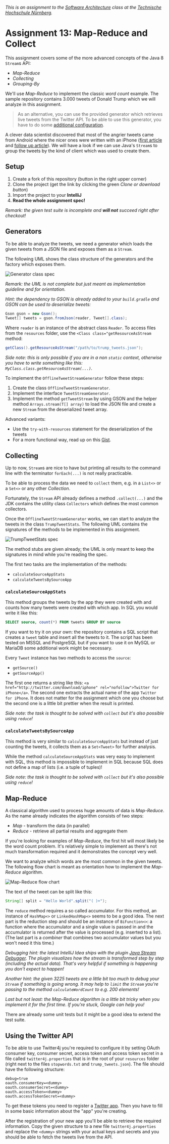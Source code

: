 _This is an assignment to the [Software Architecture](https://ohm-softa.github.io) class at the [Technische Hochschule Nürnberg](http://www.th-nuernberg.de)._

# Assignment 13: Map-Reduce and Collect

This assignment covers some of the more advanced concepts of the Java 8 `Stream`s API:

* _Map-Reduce_
* _Collecting_
* _Grouping-By_

We'll use _Map-Reduce_ to implement the classic _word count_ example.
The sample repository contains 3.000 tweets of Donald Trump which we will analyze in this assignment.

> As an alternative, you can use the provided generator which retrieves live tweets from the Twitter API.
> To be able to use this generator, you have to do some [additional configuration](#using-the-twitter-api).

A clever data scientist discovered that most of the angrier tweets came from Android where the nicer ones were written with an iPhone ([first article](http://varianceexplained.org/r/trump-tweets/) and [follow up article](http://varianceexplained.org/r/trump-followup/)).
We will have a look if we can use Java's `Stream`s to group the tweets by the kind of client which was used to create them.


## Setup

1. Create a fork of this repository (button in the right upper corner)
1. Clone the project (get the link by clicking the green _Clone or download button_)
1. Import the project to your **IntelliJ**
1. **Read the whole assignment spec!**

_Remark: the given test suite is incomplete and **will not** succeed right after checkout!_


## Generators

To be able to analyze the tweets, we need a generator which loads the given tweets from a JSON file and exposes them as a `Stream`.

The following UML shows the class structure of the generators and the factory which exposes them.

![Generator class spec](./assets/images/GeneratorSpec.svg)

_Remark: the UML is not complete but just meant as implementation guideline and for orientation._

_Hint: the dependency to GSON is already added to your `build.gradle` and GSON can be used to deserialize tweets:_

```java
Gson gson = new Gson();
Tweet[] tweets = gson.fromJson(reader, Tweet[].class);
```

Where `reader` is an instance of the abstract class `Reader`.
To access files from the `resources` folder, use the `<Class class="getResourceAsStream` method:

```java
getClass().getResourceAsStream("/path/to/trump_tweets.json");
```

_Side note: this is only possible if you are in a non `static` context, otherwise you have to write something like this: `MyClass.class.getResourceAsStream(...)`._

To implement the `OfflineTweetStreamGenerator` follow these steps:

1. Create the class `OfflineTweetStreamGenerator`.
1. Implement the interface `TweetStreamGenerator`.
1. Implement the method `getTweetStream` by using GSON and the helper method `Arrays.stream(T[] array)` to load the JSON file and create a new `Stream` from the deserialized tweet array.

Advanced variants:

- Use the `try-with-resources` statement for the deserialization of the tweets
- For a more functional way, read up on this [Gist](https://gist.github.com/baez90/659d121064ff102a4e1e6a31bcf639c4).


## Collecting

Up to now, `Stream`s are nice to have but printing all results to the command line with the terminator `forEach(...)` is not really practicable.

To be able to process the data we need to `collect` them, e.g. in a `List<>` or a `Set<>` or any other _Collection_.

Fortunately, the `Stream` API already defines a method `.collect(...)` and the JDK contains the utility class `Collectors` which defines the most common collectors.

Once the `OfflineTweetStreamGenerator` works, we can start to analyze the tweets in the class `TrumpTweetStats`.
The following UML contains the signatures of the methods to be implemented in this assignment.

![TrumpTweetStats spec](./assets/images/TrumpTweetStats.svg)

The method stubs are given already; the UML is only meant to keep the signatures in mind while you're reading the spec.

The first two tasks are the implementation of the methods:

* `calculateSourceAppStats`
* `calculateTweetsBySourceApp`

### `calculateSourceAppStats`

This method groups the tweets by the app they were created with and counts how many tweets were created with which app.
In SQL you would write it like this:

```sql
SELECT source, count(*) FROM tweets GROUP BY source
```

If you want to try it on your own: the repository contains a SQL script that creates a `tweet` table and insert all the tweets to it.
The script has been tested on MSSQL and PostgreSQL but if you want to use it on MySQL or MariaDB some additional work might be necessary.

Every `Tweet` instance has two methods to access the `source`:

* `getSource()`
* `getSourceApp()`

The first one returns a string like this: `<a href="http://twitter.com/download/iphone" rel="nofollow">Twitter for iPhone</a>`.
The second one extracts the actual name of the app `Twitter for iPhone`.
It does not matter for the assignment which one you choose but the second one is a little bit prettier when the result is printed.

_Side note: the task is thought to be solved with `collect` but it's also possible using `reduce`!_

### `calculateTweetsBySourceApp`

This method is very similar to `calculateSourceAppStats` but instead of just counting the tweets, it collects them as a `Set<Tweet>` for further analysis.

While the method `calculateSourceAppStats` was very easy to implement with SQL, this method is impossible to implement in SQL because SQL does not define a map of lists (i.e. a tuple of tuples)!

_Side note: the task is thought to be solved with `collect` but it's also possible using `reduce`!_

## Map-Reduce

A classical algorithm used to process huge amounts of data is _Map-Reduce_.
As the name already indicates the algorithm consists of two steps:

* _Map_ - transform the data (in parallel)
* _Reduce_ - retrieve all partial results and aggregate them

If you're looking for examples of _Map-Reduce_, the first hit will most likely be the word count problem.
It's relatively simple to implement as there's not much transformation required and it demonstrates the concept very well.

We want to analyze which words are the most common in the given tweets.
The following flow chart is meant as orientation how to implement the _Map-Reduce_ algorithm.

![Map-Reduce flow chart](./assets/images/MapReduce-WordCount.svg)

The text of the tweet can be split like this:

```java
String[] split = "Hello World".split("( )+");
```

The `reduce` method requires a so called accumulator.
For this method, an instance of `HashMap<>` or `LinkedHashMap<>` seems to be a good idea.
The next part is the reduction step and should be an instance of `BiFunction<>`: a function where the accumulator and a single value is passed in and the accumulator is returned after the value is processed (e.g. inserted to a list).
(The last part is a _combiner_ that combines two accumulator values but you won't need it this time.)

_Debugging hint: the latest IntelliJ Idea ships with the plugin [Java Stream Debugger](https://plugins.jetbrains.com/plugin/9696-java-stream-debugger). The plugin visualizes how the stream is transformed step by step (including the actual data). That's very helpful if something is happening you don't expect to happen!_

_Another hint: the given 3225 tweets are a little bit too much to debug your `Stream` if something is going wrong. It may help to `limit` the `Stream` you're passing to the method `calculateWordCount` to e.g. 200 elements!_

_Last but not least: the Map-Reduce algorithm is a little bit tricky when you implement it for the first time. If you're stuck, Google can help you!_

There are already some unit tests but it might be a good idea to extend the test suite.

## Using the Twitter API

To be able to use Twitter4j you're required to configure it by setting OAuth consumer key, consumer secret, access token and access token secret in a file called `twitter4j.properties` that is in the root of your `resources` folder (right next to the files `stopwords.txt` and `trump_tweets.json`).
The file should have the following structure:

```properties
debug=true
oauth.consumerKey=<dummy>
oauth.consumerSecret=<dummy>
oauth.accessToken=<dummy>
oauth.accessTokenSecret=<dummy>
```

To get these tokens you need to register a [Twitter app](https://apps.twitter.com).
Then you have to fill in some basic information about the "app" you're creating.

After the registration of your new app you'll be able to retrieve the required information.
Copy the given structure to a new file `twitter4j.properties` and replace the `<dummy>` strings with your actual keys and secrets and you should be able to fetch the tweets live from the API.
